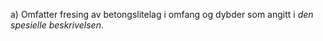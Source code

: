 a) Omfatter fresing av betongslitelag i omfang og dybder som angitt i *den spesielle beskrivelsen*.

